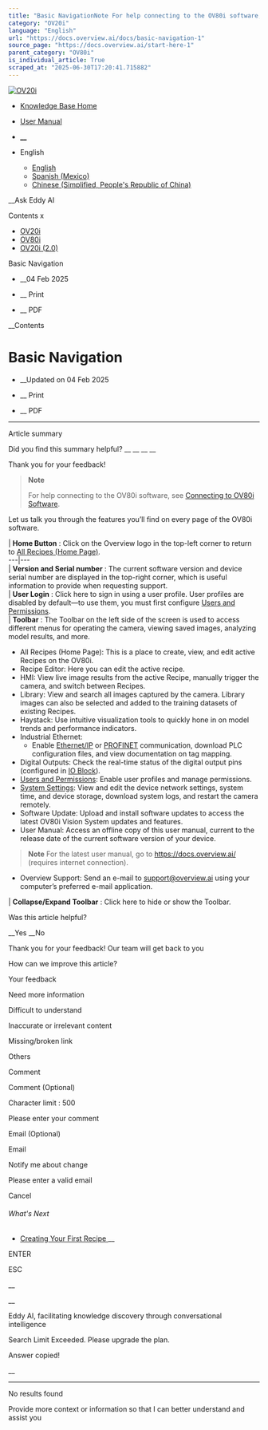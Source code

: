 ```yaml
---
title: "Basic NavigationNote For help connecting to the OV80i software, see Connecting to OV80i Software . Let us talk you through the features you’ll find on every page of the OV80i software."
category: "OV20i"
language: "English"
url: "https://docs.overview.ai/docs/basic-navigation-1"
source_page: "https://docs.overview.ai/start-here-1"
parent_category: "OV80i"
is_individual_article: True
scraped_at: "2025-06-30T17:20:41.715882"
---
```


[ ![OV20i](https://cdn.document360.io/logo/863daf20-40fe-49e9-9c91-e3c6cfba55d1/2e22ebf07a24460d8065cff0cb46d3d4-OverviewLogo.png) ](https://www.overview.ai)

  * [Knowledge Base Home](https://docs.overview.ai)
  * [User Manual](https://docs.overview.ai/docs)



  * [ __](/v1/en)
  * English

    * [ English ](/docs/en/basic-navigation-1 "en")
    * [ Spanish \(Mexico\) ](/docs/es-mx/basic-navigation-1 "es-mx")
    * [ Chinese \(Simplified, People's Republic of China\) ](/docs/zh-cn/ov80i-basic-navigation "zh-cn")




__Ask Eddy AI

Contents x

  * [ OV20i  ](start-here)
  * [ OV80i  ](start-here-1)
  * [ OV20i \(2.0\)  ](faq)



Basic Navigation

  *  __04 Feb 2025



  *  __ Print

  *  __ PDF




 __Contents

# Basic Navigation

  *  __Updated on 04 Feb 2025



  *  __ Print

  * __ PDF




* * *

Article summary

Did you find this summary helpful?  __ __ __ __

Thank you for your feedback\!

> **Note**
> 
> For help connecting to the OV80i software, see [Connecting to OV80i Software](/docs/electrical-and-communication-1#connecting-to-the-ov80i-software).

Let us talk you through the features you’ll find on every page of the OV80i software.

| **Home Button** : Click on the Overview logo in the top-left corner to return to [All Recipes \(Home Page\)](/docs/recipe-management).  
---|---  
| **Version and Serial number** : The current software version and device serial number are displayed in the top-right corner, which is useful information to provide when requesting support.  
| **User Login** : Click here to sign in using a user profile. User profiles are disabled by default—to use them, you must first configure [Users and Permissions](/docs/users-and-permissions).  
| **Toolbar** : The Toolbar on the left side of the screen is used to access different menus for operating the camera, viewing saved images, analyzing model results, and more.

  * All Recipes \(Home Page\): This is a place to create, view, and edit active Recipes on the OV80i.
  * Recipe Editor: Here you can edit the active recipe.
  * HMI: View live image results from the active Recipe, manually trigger the camera, and switch between Recipes.
  * Library: View and search all images captured by the camera. Library images can also be selected and added to the training datasets of existing Recipes.
  * Haystack: Use intuitive visualization tools to quickly hone in on model trends and performance indicators.
  * Industrial Ethernet:
    * Enable [Ethernet/IP](/docs/plc-communication-ethernetip-connections) or [PROFINET](/docs/plc-communication-profinet) communication, download PLC configuration files, and view documentation on tag mapping.
  * Digital Outputs: Check the real-time status of the digital output pins \(configured in [IO Block](/docs/io-and-node-red-logic)\).
  * [Users and Permissions](/docs/users-and-permissions): Enable user profiles and manage permissions.
  * [System Settings](/docs/settings): View and edit the device network settings, system time, and device storage, download system logs, and restart the camera remotely.
  * Software Update: Upload and install software updates to access the latest OV80i Vision System updates and features.
  * User Manual: Access an offline copy of this user manual, current to the release date of the current software version of your device.

> **Note** For the latest user manual, go to <https://docs.overview.ai/> \(requires internet connection\).

  * Overview Support: Send an e-mail to [support@overview.ai](mailto:support@overview.ai) using your computer’s preferred e-mail application.

  
| **Collapse/Expand Toolbar** : Click here to hide or show the Toolbar.  
  
Was this article helpful?

__Yes __No

Thank you for your feedback\! Our team will get back to you

How can we improve this article?

Your feedback

Need more information

Difficult to understand

Inaccurate or irrelevant content

Missing/broken link

Others

Comment

Comment \(Optional\)

Character limit : 500

Please enter your comment

Email \(Optional\)

Email

Notify me about change  


Please enter a valid email

Cancel

###### What's Next

  * [ Creating Your First Recipe ](/docs/ov80i-creating-your-first-recipe) __



ENTER

ESC

 __

__

Eddy AI, facilitating knowledge discovery through conversational intelligence

Search Limit Exceeded. Please upgrade the plan.

Answer copied\!

__

__ __

No results found

Provide more context or information so that I can better understand and assist you
